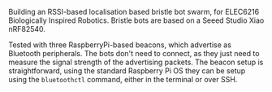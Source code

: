 Building an RSSI-based localisation based bristle bot swarm, for ELEC6216 Biologically Inspired Robotics. Bristle bots are based on a Seeed Studio Xiao nRF82540.

Tested with three RaspberryPi-based beacons, which advertise as Bluetooth peripherals. The bots don't need to connect, as they just need to measure the signal strength of the advertising packets. The beacon setup is straightforward, using the standard Raspberry Pi OS they can be setup using the `bluetoothctl` command, either in the terminal or over SSH.
